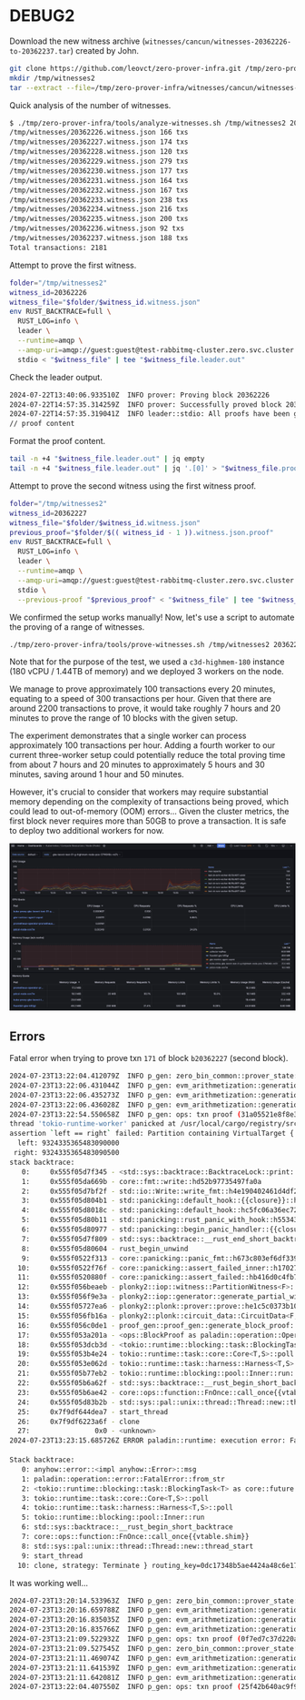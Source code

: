 # DEBUG2

Download the new witness archive (`witnesses/cancun/witnesses-20362226-to-20362237.tar`) created by John.

```bash
git clone https://github.com/leovct/zero-prover-infra.git /tmp/zero-prover-infra
mkdir /tmp/witnesses2
tar --extract --file=/tmp/zero-prover-infra/witnesses/cancun/witnesses-20362226-to-20362237.tar.xz --directory=/tmp/witnesses2 --strip-components=1
```

Quick analysis of the number of witnesses.

```bash
$ ./tmp/zero-prover-infra/tools/analyze-witnesses.sh /tmp/witnesses2 20362226 20362237
/tmp/witnesses/20362226.witness.json 166 txs
/tmp/witnesses/20362227.witness.json 174 txs
/tmp/witnesses/20362228.witness.json 120 txs
/tmp/witnesses/20362229.witness.json 279 txs
/tmp/witnesses/20362230.witness.json 177 txs
/tmp/witnesses/20362231.witness.json 164 txs
/tmp/witnesses/20362232.witness.json 167 txs
/tmp/witnesses/20362233.witness.json 238 txs
/tmp/witnesses/20362234.witness.json 216 txs
/tmp/witnesses/20362235.witness.json 200 txs
/tmp/witnesses/20362236.witness.json 92 txs
/tmp/witnesses/20362237.witness.json 188 txs
Total transactions: 2181
```

Attempt to prove the first witness.

```bash
folder="/tmp/witnesses2"
witness_id=20362226
witness_file="$folder/$witness_id.witness.json"
env RUST_BACKTRACE=full \
  RUST_LOG=info \
  leader \
  --runtime=amqp \
  --amqp-uri=amqp://guest:guest@test-rabbitmq-cluster.zero.svc.cluster.local:5672 \
  stdio < "$witness_file" | tee "$witness_file.leader.out"
```

Check the leader output.

```bash
2024-07-22T13:40:06.933510Z  INFO prover: Proving block 20362226
2024-07-22T14:57:35.314259Z  INFO prover: Successfully proved block 20362226
2024-07-22T14:57:35.319041Z  INFO leader::stdio: All proofs have been generated successfully.
// proof content
```

Format the proof content.

```bash
tail -n +4 "$witness_file.leader.out" | jq empty
tail -n +4 "$witness_file.leader.out" | jq '.[0]' > "$witness_file.proof"
```

Attempt to prove the second witness using the first witness proof.

```bash
folder="/tmp/witnesses2"
witness_id=20362227
witness_file="$folder/$witness_id.witness.json"
previous_proof="$folder/$(( witness_id - 1 )).witness.json.proof"
env RUST_BACKTRACE=full \
  RUST_LOG=info \
  leader \
  --runtime=amqp \
  --amqp-uri=amqp://guest:guest@test-rabbitmq-cluster.zero.svc.cluster.local:5672 \
  stdio \
  --previous-proof "$previous_proof" < "$witness_file" | tee "$witness_file.leader.out"
```

We confirmed the setup works manually! Now, let's use a script to automate the proving of a range of witnesses.

```bash
./tmp/zero-prover-infra/tools/prove-witnesses.sh /tmp/witnesses2 20362226 20362237
```

Note that for the purpose of the test, we used a `c3d-highmem-180` instance (180 vCPU / 1.44TB of memory) and we deployed 3 workers on the node.

We manage to prove approximately 100 transactions every 20 minutes, equating to a speed of 300 transactions per hour. Given that there are around 2200 transactions to prove, it would take roughly 7 hours and 20 minutes to prove the range of 10 blocks with the given setup.

The experiment demonstrates that a single worker can process approximately 100 transactions per hour. Adding a fourth worker to our current three-worker setup could potentially reduce the total proving time from about 7 hours and 20 minutes to approximately 5 hours and 30 minutes, saving around 1 hour and 50 minutes.

However, it's crucial to consider that workers may require substantial memory depending on the complexity of transactions being proved, which could lead to out-of-memory (OOM) errors... Given the cluster metrics, the first block never requires more than 50GB to prove a transaction. It is safe to deploy two additional workers for now.

![cluster-metrics](./debug2-cluster-metrics.png)

## Errors

Fatal error when trying to prove txn `171` of block `b20362227` (second block).

```bash
2024-07-23T13:22:04.412079Z  INFO p_gen: zero_bin_common::prover_state: using monolithic circuit ProverStateManager { circuit_config: CircuitConfig { circuits: [16..25, 8..25, 12..27, 14..25, 9..20, 12..25, 17..28] }, persistence: Disk(Monolithic) } id="b20362227 - 171"
2024-07-23T13:22:06.431044Z  INFO p_gen: evm_arithmetization::generation::state: CPU halted after 514448 cycles     id="b20362227 - 171"
2024-07-23T13:22:06.435273Z  INFO p_gen: evm_arithmetization::generation: CPU trace padded to 524288 cycles     id="b20362227 - 171"
2024-07-23T13:22:06.436028Z  INFO p_gen: evm_arithmetization::generation: Trace lengths (before padding): TraceCheckpoint { arithmetic_len: 86735, byte_packing_len: 7438, cpu_len: 524288, keccak_len: 41688, keccak_sponge_len: 1737, logic_len: 17277, memory_len: 1581343 }     id="b20362227 - 171"
2024-07-23T13:22:54.550658Z  INFO p_gen: ops: txn proof (31a05521e8f8e3045b1626becf5c72307cf0f85222d379dc578b0b345aa7642a) took 50.138580461s id="b20362227 - 171"
thread 'tokio-runtime-worker' panicked at /usr/local/cargo/registry/src/index.crates.io-6f17d22bba15001f/plonky2-0.2.2/src/iop/witness.rs:324:13:
assertion `left == right` failed: Partition containing VirtualTarget { index: 22763 } was set twice with different values: 9324335365483090500 != 9324335365483090000
  left: 9324335365483090000
 right: 9324335365483090500
stack backtrace:
   0:     0x555f05d7f345 - <std::sys::backtrace::BacktraceLock::print::DisplayBacktrace as core::fmt::Display>::fmt::hbb39a5b22c5522ea
   1:     0x555f05da669b - core::fmt::write::hd52b97735497fa0a
   2:     0x555f05d7bf2f - std::io::Write::write_fmt::h4e190402461d4df2
   3:     0x555f05d804b1 - std::panicking::default_hook::{{closure}}::h6dc84da0b6ee219c
   4:     0x555f05d8018c - std::panicking::default_hook::hc5fc06a36ec72601
   5:     0x555f05d80b11 - std::panicking::rust_panic_with_hook::h55343650ed08bd9c
   6:     0x555f05d80977 - std::panicking::begin_panic_handler::{{closure}}::h6f0034c5e2b583e0
   7:     0x555f05d7f809 - std::sys::backtrace::__rust_end_short_backtrace::h33aff4a62310ac31
   8:     0x555f05d80604 - rust_begin_unwind
   9:     0x555f0522f313 - core::panicking::panic_fmt::h673c803ef6df3393
  10:     0x555f0522f76f - core::panicking::assert_failed_inner::h17027ecc569a798d
  11:     0x555f0520880f - core::panicking::assert_failed::hb416d0c4fb76e6bf
  12:     0x555f056beaeb - plonky2::iop::witness::PartitionWitness<F>::set_target_returning_rep::h80e20c7ee15788ec
  13:     0x555f056f9e3a - plonky2::iop::generator::generate_partial_witness::hfe374fac17208777
  14:     0x555f05727ea6 - plonky2::plonk::prover::prove::he1c5c0373b10e196
  15:     0x555f056fb16a - plonky2::plonk::circuit_data::CircuitData<F,C,_>::prove::hecb40155da2f708f
  16:     0x555f056c0de1 - proof_gen::proof_gen::generate_block_proof::h33bb1e693adf9a21
  17:     0x555f053a201a - <ops::BlockProof as paladin::operation::Operation>::execute::hac198b5c2578046e
  18:     0x555f053dcb3d - <tokio::runtime::blocking::task::BlockingTask<T> as core::future::future::Future>::poll::h3f46808c5690ccac
  19:     0x555f053b4e24 - tokio::runtime::task::core::Core<T,S>::poll::h744a9da4f31ee835
  20:     0x555f053e062d - tokio::runtime::task::harness::Harness<T,S>::poll::h1dce7c3196e066a7
  21:     0x555f05b77eb2 - tokio::runtime::blocking::pool::Inner::run::h855c3017462ba7aa
  22:     0x555f05b6a62f - std::sys::backtrace::__rust_begin_short_backtrace::h1e70da333f1aada0
  23:     0x555f05b6ae42 - core::ops::function::FnOnce::call_once{{vtable.shim}}::h86e7b514db4f553d
  24:     0x555f05d83b2b - std::sys::pal::unix::thread::Thread::new::thread_start::h459c1fae425fed2d
  25:     0x7f9df644dea7 - start_thread
  26:     0x7f9df6223a6f - clone
  27:                0x0 - <unknown>
2024-07-23T13:23:15.685726Z ERROR paladin::runtime: execution error: Fatal { err: operation BlockProof panicked

Stack backtrace:
   0: anyhow::error::<impl anyhow::Error>::msg
   1: paladin::operation::error::FatalError::from_str
   2: <tokio::runtime::blocking::task::BlockingTask<T> as core::future::future::Future>::poll
   3: tokio::runtime::task::core::Core<T,S>::poll
   4: tokio::runtime::task::harness::Harness<T,S>::poll
   5: tokio::runtime::blocking::pool::Inner::run
   6: std::sys::backtrace::__rust_begin_short_backtrace
   7: core::ops::function::FnOnce::call_once{{vtable.shim}}
   8: std::sys::pal::unix::thread::Thread::new::thread_start
   9: start_thread
  10: clone, strategy: Terminate } routing_key=0dc17348b5ae4424a48c6e17b162fecb
```

It was working well...

```bash
2024-07-23T13:20:14.533963Z  INFO p_gen: zero_bin_common::prover_state: using monolithic circuit ProverStateManager { circuit_config: CircuitConfig { circuits: [16..25, 8..25, 12..27, 14..25, 9..20, 12..25, 17..28] }, persistence: Disk(Monolithic) } id="b20362227 - 160"
2024-07-23T13:20:16.659788Z  INFO p_gen: evm_arithmetization::generation::state: CPU halted after 529429 cycles     id="b20362227 - 160"
2024-07-23T13:20:16.835035Z  INFO p_gen: evm_arithmetization::generation: CPU trace padded to 1048576 cycles     id="b20362227 - 160"
2024-07-23T13:20:16.835766Z  INFO p_gen: evm_arithmetization::generation: Trace lengths (before padding): TraceCheckpoint { arithmetic_len: 89999, byte_packing_len: 8441, cpu_len: 1048576, keccak_len: 53136, keccak_sponge_len: 2214, logic_len: 25051, memory_len: 1664964 }     id="b20362227 - 160"
2024-07-23T13:21:09.522932Z  INFO p_gen: ops: txn proof (0f7ed7c37d220a6a3ce8e5aa8731713037263ea4e7f02beec2e772478f5fd785) took 54.988971816s id="b20362227 - 160"
2024-07-23T13:21:09.527545Z  INFO p_gen: zero_bin_common::prover_state: using monolithic circuit ProverStateManager { circuit_config: CircuitConfig { circuits: [16..25, 8..25, 12..27, 14..25, 9..20, 12..25, 17..28] }, persistence: Disk(Monolithic) } id="b20362227 - 166"
2024-07-23T13:21:11.469074Z  INFO p_gen: evm_arithmetization::generation::state: CPU halted after 531016 cycles     id="b20362227 - 166"
2024-07-23T13:21:11.641539Z  INFO p_gen: evm_arithmetization::generation: CPU trace padded to 1048576 cycles     id="b20362227 - 166"
2024-07-23T13:21:11.642081Z  INFO p_gen: evm_arithmetization::generation: Trace lengths (before padding): TraceCheckpoint { arithmetic_len: 87799, byte_packing_len: 7666, cpu_len: 1048576, keccak_len: 53376, keccak_sponge_len: 2224, logic_len: 22861, memory_len: 1640860 }     id="b20362227 - 166"
2024-07-23T13:22:04.407550Z  INFO p_gen: ops: txn proof (25f42b640ac9f9e36c47e0ec95cf8c5c52578b519a2189e5267ed5eabd0f26b6) took 54.880005554s id="b20362227 - 166"
```
